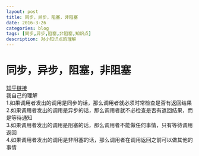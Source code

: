 ```yaml
---
layout: post
title: 同步，异步，阻塞，非阻塞
date: 2016-3-26
categories: blog
tags: [同步,异步,阻塞,非阻塞,知识点]
description: 对小知识点的理解
---
```

# 同步，异步，阻塞，非阻塞  

[知乎链接](http://www.zhihu.com/question/19732473)  
我自己的理解  
1.如果调用者发出的调用是同步的话，那么调用者就必须时常检查是否有返回结果  
2.如果调用者发出的调用是异步的话，那么调用者就不必检查是否有返回结果，而是等待通知  
3.如果调用者发出的调用是阻塞的话，那么调用者不能做任何事情，只有等待调用返回  
4.如果调用者发出的调用是非阻塞的话，那么调用者在调用返回之前可以做其他的事情  
